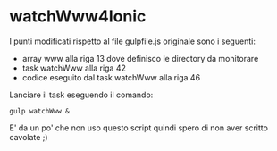 # watchWww4Ionic

I punti modificati rispetto al file gulpfile.js originale sono i seguenti:

- array www alla riga 13 dove definisco le directory da monitorare
- task watchWww alla riga 42
- codice eseguito dal task watchWww alla riga 46



Lanciare il task eseguendo il comando:

    gulp watchWww &


E' da un po' che non uso questo script quindi spero di non aver scritto cavolate ;)
